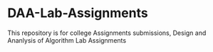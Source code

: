 # DAA-Lab-Assignments
This repository is for college Assignments submissions, Design and Ananlysis of Algorithm Lab Assignments

